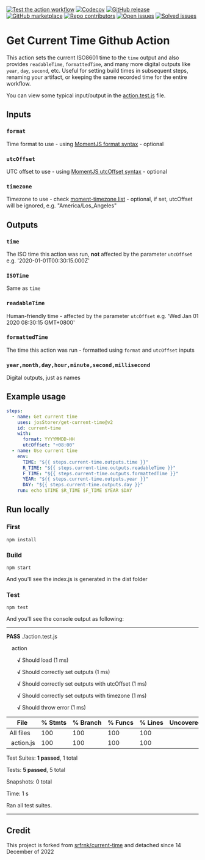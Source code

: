 [![Test the action workflow](https://github.com/josStorer/get-current-time/workflows/Test%20the%20action/badge.svg)](https://github.com/josStorer/get-current-time/actions?query=workflow:"Test+the+action")
[![Codecov](https://codecov.io/gh/josStorer/get-current-time/graph/badge.svg)](https://codecov.io/gh/josStorer/get-current-time)
[![GitHub release](https://img.shields.io/github/release/josStorer/get-current-time.svg)](https://github.com/josStorer/get-current-time/releases/latest)
[![GitHub marketplace](https://img.shields.io/badge/marketplace-get--current--time-blue?logo=github)](https://github.com/marketplace/actions/get-current-time)
[![Repo contributors](https://img.shields.io/github/contributors/josStorer/get-current-time.svg)](https://github.com/josStorer/get-current-time/graphs/contributors)
[![Open issues](https://img.shields.io/github/issues-raw/josStorer/get-current-time)](https://github.com/josStorer/get-current-time/issues?q=is%3Aissue+is%3Aopen)
[![Solved issues](https://img.shields.io/github/issues-closed-raw/josStorer/get-current-time/solved?color=4bc51d&label=solved%20issues)](https://github.com/josStorer/get-current-time/issues?q=is%3Aissue+label%3Asolved)

# Get Current Time Github Action

This action sets the current ISO8601 time to the `time` output and also provides `readableTime`, `formattedTime`, and
many more digital outputs like `year`, `day`, `second`, etc. Useful for setting build times in subsequent steps,
renaming your artifact, or keeping the same recorded time for the entire workflow.

You can view some typical input/output in the [action.test.js](./action.test.js) file.

## Inputs

### `format`

Time format to use - using [MomentJS format syntax](https://momentjs.com/docs/#/displaying/format/) - optional

### `utcOffset`

UTC offset to use - using [MomentJS utcOffset syntax](https://momentjs.com/docs/#/manipulating/utc-offset/) - optional

### `timezone`

Timezone to use - check [moment-timezone list](https://gist.github.com/diogocapela/12c6617fc87607d11fd62d2a4f42b02a) -
optional, if set, utcOffset will be ignored, e.g. "America/Los_Angeles"

## Outputs

### `time`

The ISO time this action was run, **not** affected by the parameter `utcOffset`  e.g. '2020-01-01T00:30:15.000Z'

### `ISOTime`

Same as `time`

### `readableTime`

Human-friendly time - affected by the parameter `utcOffset`  e.g. 'Wed Jan 01 2020 08:30:15 GMT+0800'

### `formattedTime`

The time this action was run - formatted using `format` and `utcOffset` inputs

### `year,month,day,hour,minute,second,millisecond`

Digital outputs, just as names

## Example usage

```yaml
steps:
  - name: Get current time
    uses: josStorer/get-current-time@v2
    id: current-time
    with:
      format: YYYYMMDD-HH
      utcOffset: "+08:00"
  - name: Use current time
    env:
      TIME: "${{ steps.current-time.outputs.time }}"
      R_TIME: "${{ steps.current-time.outputs.readableTime }}"
      F_TIME: "${{ steps.current-time.outputs.formattedTime }}"
      YEAR: "${{ steps.current-time.outputs.year }}"
      DAY: "${{ steps.current-time.outputs.day }}"
    run: echo $TIME $R_TIME $F_TIME $YEAR $DAY
```

## Run locally

### First

```
npm install
```

### Build

```
npm start
```

And you'll see the index.js is generated in the dist folder

### Test

```
npm test
```

And you'll see the console output as following:

***

**PASS**  ./action.test.js

&ensp;&ensp;action

&ensp;&ensp;&ensp;&ensp;**√** Should load (1 ms)

&ensp;&ensp;&ensp;&ensp;**√** Should correctly set outputs (1 ms)

&ensp;&ensp;&ensp;&ensp;**√** Should correctly set outputs with utcOffset (1 ms)

&ensp;&ensp;&ensp;&ensp;**√** Should correctly set outputs with timezone (1 ms)

&ensp;&ensp;&ensp;&ensp;**√** Should throw error (1 ms)

| File            | %&nbsp;Stmts | %&nbsp;Branch | %&nbsp;Funcs | %&nbsp;Lines | Uncovered&nbsp;Line&nbsp;#s |
|-----------------|--------------|---------------|--------------|--------------|-----------------------------|
| All files       | 100          | 100           | 100          | 100          |                             |
| &nbsp;action.js | 100          | 100           | 100          | 100          |                             |

Test Suites: **1 passed**, 1 total

Tests:       **5 passed**, 5 total

Snapshots:   0 total

Time:        1 s

Ran all test suites.

***

## Credit

This project is forked from [srfrnk/current-time](https://github.com/srfrnk/current-time) and detached since 14 December
of 2022
